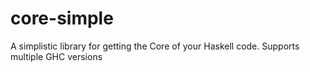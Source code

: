 core-simple
===========

A simplistic library for getting the Core of your Haskell code. Supports multiple GHC versions

